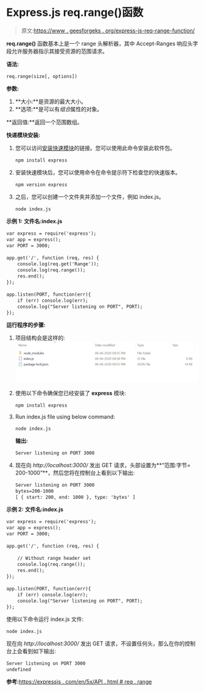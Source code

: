 # Express.js req.range()函数

> 原文:[https://www . geesforgeks . org/express-js-req-range-function/](https://www.geeksforgeeks.org/express-js-req-range-function/)

**req.range()** 函数基本上是一个 range 头解析器，其中 Accept-Ranges 响应头字段允许服务器指示其接受资源的范围请求。

**语法:**

```
req.range(size[, options])
```

**参数:**

1.  **大小:**是资源的最大大小。
2.  **选项:**是可以有*组合*属性的对象。

**返回值:**返回一个范围数组。

**快递模块安装:**

1.  您可以访问[安装快速模块](https://www.npmjs.com/package/express)的链接。您可以使用此命令安装此软件包。

    ```
    npm install express
    ```

2.  安装快速模块后，您可以使用命令在命令提示符下检查您的快速版本。

    ```
    npm version express
    ```

3.  之后，您可以创建一个文件夹并添加一个文件，例如 index.js。

    ```
    node index.js
    ```

**示例 1:** **文件名:index.js**

```
var express = require('express');
var app = express();
var PORT = 3000;

app.get('/', function (req, res) {
    console.log(req.get('Range'));    
    console.log(req.range());
    res.end();
});

app.listen(PORT, function(err){
    if (err) console.log(err);
    console.log("Server listening on PORT", PORT);
});
```

**运行程序的步骤:**

1.  项目结构会是这样的:
    ![](img/3209d9b4369c180282a34be8070d7d6e.png)
2.  使用以下命令确保您已经安装了 **express** 模块:

    ```
    npm install express
    ```

3.  Run index.js file using below command:

    ```
    node index.js
    ```

    **输出:**

    ```
    Server listening on PORT 3000

    ```

4.  现在向 *http://localhost:3000/* 发出 GET 请求，头部设置为**“范围:字节= 200-1000”**，然后您将在控制台上看到以下输出:

    ```
    Server listening on PORT 3000
    bytes=200-1000
    [ { start: 200, end: 1000 }, type: 'bytes' ]

    ```

**示例 2:** **文件名:index.js**

```
var express = require('express');
var app = express();
var PORT = 3000;

app.get('/', function (req, res) {

    // Without range header set
    console.log(req.range());
    res.end();
});

app.listen(PORT, function(err){
    if (err) console.log(err);
    console.log("Server listening on PORT", PORT);
});
```

使用以下命令运行 index.js 文件:

```
node index.js
```

现在向 *http://localhost:3000/* 发出 GET 请求，不设置任何头，那么在你的控制台上会看到如下输出:

```
Server listening on PORT 3000
undefined

```

**参考:**[https://expressjs . com/en/5x/API . html # req . range](https://expressjs.com/en/5x/api.html#req.range)
